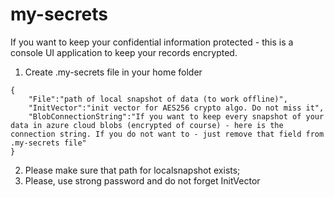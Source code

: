 # my-secrets

If you want to keep your confidential information protected - this is a console UI application to keep your records encrypted.


1. Create .my-secrets file in your home folder

```
{
	"File":"path of local snapshot of data (to work offline)",
	"InitVector":"init vector for AES256 crypto algo. Do not miss it",
	"BlobConnectionString":"If you want to keep every snapshot of your data in azure cloud blobs (encrypted of course) - here is the connection string. If you do not want to - just remove that field from .my-secrets file"
}
```

2. Please make sure that path for localsnapshot exists;
3. Please, use strong password and do not forget InitVector
